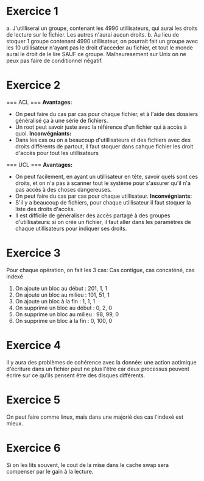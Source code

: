 # Exercice 1

a. J'utilliserai un groupe, contenant les 4990 utillisateurs, qui aurai les droits de lecture sur le fichier. Les autres n'aurai aucun droits.
b. Au lieu de stoquer 1 groupe contenant 4990 utillisateur, on pourrait fait un groupe avec les 10 utillisateur n'ayant pas le droit d'acceder au fichier, et tout le monde aurai le droit de le lire SAUF ce groupe. Malheuresement sur Unix on ne peux pas faire de conditionnel négatif.

# Exercice 2

=== ACL ===
**Avantages:**
 - On peut faire du cas par cas pour chaque fichier, et à l'aide des dossiers généralisé ça à une série de fichiers.
 - Un root peut savoir juste avec la référence d'un fichier qui à accès à quoi.
**Inconvégniants:**
 - Dans les cas ou on a beaucoup d'utillisateurs et des fichiers avec des droits différents de partout, il faut stoquer dans cahque fichier les droit d'accès pour tout les utillisateurs

=== UCL ===
**Avantages:**
 - On peut facilement, en ayant un utillisateur en tête, savoir quels sont ces droits, et on n'a pas à scanner tout le système pour s'assurer qu'il n'a pas accès à des choses dangereuses.
 - On peut faire du cas par cas pour chaque utillisateur.
**Inconvégniants:**
 - S'il y a beaucoup de fichiers, pour chaque utillisateur il faut stoquer la liste des droits d'accès.
 - Il est difficile de généraliser des accès partagé à des groupes d'utillisateurs: si on crée un fichier, il faut aller dans les paramètres de chaque utillisateurs pour indiquer ses droits.

# Exercice 3

Pour chaque opération, on fait les 3 cas: Cas contigue, cas concaténé, cas indexé

1. On ajoute un bloc au début    : 201, 1, 1
2. On ajoute un bloc au milieu   : 101, 51, 1
3. On ajoute un bloc à la fin    : 1, 1, 1
4. On supprime un bloc au début  : 0, 2, 0
5. On supprime un bloc au milieu : 98, 99, 0 
6. On supprime un bloc à la fin  : 0, 100, 0

# Exercice 4

Il y aura des problèmes de cohérence avec la donnée: une action aotimique d'écriture dans un fichier peut ne plus l'être car deux processus peuvent écrire sur ce qu'ils pensent être des disques différents.

# Exercice 5

On peut faire comme linux, mais dans une majorié des cas l'indexé est mieux.

# Exercice 6

Si on les lits souvent, le cout de la mise dans le cache swap sera compenser par le gain à la lecture. 


